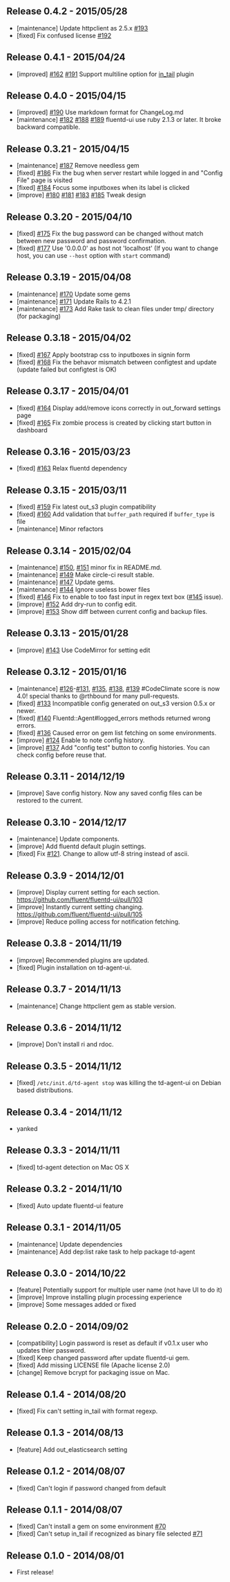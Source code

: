 ## Release 0.4.2 - 2015/05/28

* [maintenance] Update httpclient as 2.5.x [#193](https://github.com/fluent/fluentd-ui/pull/193) 
* [fixed] Fix confused license [#192](https://github.com/fluent/fluentd-ui/pull/192) 

## Release 0.4.1 - 2015/04/24

* [improved] [#162](https://github.com/fluent/fluentd-ui/pull/162) [#191](https://github.com/fluent/fluentd-ui/pull/191) Support multiline option for [in_tail](http://docs.fluentd.org/articles/in_tail) plugin

## Release 0.4.0 - 2015/04/15

* [improved] [#190](https://github.com/fluent/fluentd-ui/pull/190) Use markdown format for ChangeLog.md
* [maintenance] [#182](https://github.com/fluent/fluentd-ui/pull/182) [#188](https://github.com/fluent/fluentd-ui/pull/188) [#189](https://github.com/fluent/fluentd-ui/pull/189) fluentd-ui use ruby 2.1.3 or later. It broke backward compatible.

## Release 0.3.21 - 2015/04/15

* [maintenance] [#187](https://github.com/fluent/fluentd-ui/pull/187) Remove needless gem
* [fixed] [#186](https://github.com/fluent/fluentd-ui/pull/186) Fix the bug when server restart while logged in and "Config File" page is visited
* [fixed] [#184](https://github.com/fluent/fluentd-ui/pull/184) Focus some inputboxes when its label is clicked
* [improve] [#180](https://github.com/fluent/fluentd-ui/pull/180) [#181](https://github.com/fluent/fluentd-ui/pull/181) [#183](https://github.com/fluent/fluentd-ui/pull/183) [#185](https://github.com/fluent/fluentd-ui/pull/185) Tweak design

## Release 0.3.20 - 2015/04/10

* [fixed] [#175](https://github.com/fluent/fluentd-ui/pull/175) Fix the bug password can be changed without match between new password and password confirmation.
* [fixed] [#177](https://github.com/fluent/fluentd-ui/pull/177) Use '0.0.0.0' as host not 'localhost' (If you want to change host, you can use `--host` option with `start` command)

## Release 0.3.19 - 2015/04/08

* [maintenance] [#170](https://github.com/fluent/fluentd-ui/pull/170) Update some gems
* [maintenance] [#171](https://github.com/fluent/fluentd-ui/pull/171) Update Rails to 4.2.1
* [maintenance] [#173](https://github.com/fluent/fluentd-ui/pull/173) Add Rake task to clean files under tmp/ directory (for packaging)

## Release 0.3.18 - 2015/04/02

* [fixed] [#167](https://github.com/fluent/fluentd-ui/pull/167) Apply bootstrap css to inputboxes in signin form
* [fixed] [#168](https://github.com/fluent/fluentd-ui/pull/168) Fix the behavor mismatch between configtest and update (update failed but configtest is OK)

## Release 0.3.17 - 2015/04/01

* [fixed] [#164](https://github.com/fluent/fluentd-ui/pull/164) Display add/remove icons correctly in out_forward settings page
* [fixed] [#165](https://github.com/fluent/fluentd-ui/pull/165) Fix zombie process is created by clicking start button in dashboard

## Release 0.3.16 - 2015/03/23

* [fixed] [#163](https://github.com/fluent/fluentd-ui/pull/163) Relax fluentd dependency

## Release 0.3.15 - 2015/03/11

* [fixed] [#159](https://github.com/fluent/fluentd-ui/pull/159) Fix latest out_s3 plugin compatibility
* [fixed] [#160](https://github.com/fluent/fluentd-ui/pull/160) Add validation that `buffer_path` required if `buffer_type` is file
* [maintenance] Minor refactors

## Release 0.3.14 - 2015/02/04

* [maintenance] [#150](https://github.com/fluent/fluentd-ui/pull/150), [#151](https://github.com/fluent/fluentd-ui/pull/151) minor fix in README.md.
* [maintenance] [#149](https://github.com/fluent/fluentd-ui/pull/149) Make circle-ci result stable.
* [maintenance] [#147](https://github.com/fluent/fluentd-ui/pull/147) Update gems.
* [maintenance] [#144](https://github.com/fluent/fluentd-ui/pull/144) Ignore useless bower files
* [fixed] [#146](https://github.com/fluent/fluentd-ui/pull/146) Fix to enable to too fast input in regex text box ([#145](https://github.com/fluent/fluentd-ui/pull/145) issue).
* [improve] [#152](https://github.com/fluent/fluentd-ui/pull/152) Add dry-run to config edit.
* [improve] [#153](https://github.com/fluent/fluentd-ui/pull/153) Show diff between current config and backup files.

## Release 0.3.13 - 2015/01/28

* [improve] [#143](https://github.com/fluent/fluentd-ui/pull/143) Use CodeMirror for setting edit

## Release 0.3.12 - 2015/01/16

* [maintenance] [#126](https://github.com/fluent/fluentd-ui/pull/126)-[#131](https://github.com/fluent/fluentd-ui/pull/131), [#135](https://github.com/fluent/fluentd-ui/pull/135), [#138](https://github.com/fluent/fluentd-ui/pull/138), [#139](https://github.com/fluent/fluentd-ui/pull/139) #CodeClimate score is now 4.0! special thanks to @rthbound for many pull-requests.
* [fixed] [#133](https://github.com/fluent/fluentd-ui/pull/133) Incompatible config generated on out_s3 version 0.5.x or newer.
* [fixed] [#140](https://github.com/fluent/fluentd-ui/pull/140) Fluentd::Agent#logged_errors methods returned wrong errors.
* [fixed] [#136](https://github.com/fluent/fluentd-ui/pull/136) Caused error on gem list fetching on some environments.
* [improve] [#124](https://github.com/fluent/fluentd-ui/pull/124) Enable to note config history.
* [improve] [#137](https://github.com/fluent/fluentd-ui/pull/137) Add "config test" button to config histories. You can check config before reuse that.

## Release 0.3.11 - 2014/12/19

* [improve] Save config history. Now any saved config files can be restored to the current.

## Release 0.3.10 - 2014/12/17

* [maintenance] Update components.
* [improve] Add fluentd default plugin settings.
* [fixed] Fix [#121](https://github.com/fluent/fluentd-ui/pull/121). Change to allow utf-8 string instead of ascii.

## Release 0.3.9 - 2014/12/01

* [improve] Display current setting for each section.
  https://github.com/fluent/fluentd-ui/pull/103
* [improve] Instantly current setting changing.
  https://github.com/fluent/fluentd-ui/pull/105
* [improve] Reduce polling access for notification fetching.

## Release 0.3.8 - 2014/11/19

* [improve] Recommended plugins are updated.
* [fixed] Plugin installation on td-agent-ui.

## Release 0.3.7 - 2014/11/13

* [maintenance] Change httpclient gem as stable version.

## Release 0.3.6 - 2014/11/12

* [improve] Don't install ri and rdoc.

## Release 0.3.5 - 2014/11/12

* [fixed] `/etc/init.d/td-agent stop` was killing the td-agent-ui on Debian based distributions.

## Release 0.3.4 - 2014/11/12

* yanked

## Release 0.3.3 - 2014/11/11

* [fixed] td-agent detection on Mac OS X

## Release 0.3.2 - 2014/11/10

* [fixed] Auto update fluentd-ui feature

## Release 0.3.1 - 2014/11/05

* [maintenance] Update dependencies
* [maintenance] Add dep:list rake task to help package td-agent

## Release 0.3.0 - 2014/10/22

* [feature] Potentially support for multiple user name (not have UI to do it)
* [improve] Improve installing plugin processing experience
* [improve] Some messages added or fixed

## Release 0.2.0 - 2014/09/02

* [compatibility] Login password is reset as default if v0.1.x user who updates thier password.
* [fixed] Keep changed password after update fluentd-ui gem.
* [fixed] Add missing LICENSE file (Apache license 2.0)
* [change] Remove bcrypt for packaging issue on Mac.

## Release 0.1.4 - 2014/08/20

* [fixed] Fix can't setting in_tail with format regexp.

## Release 0.1.3 - 2014/08/13

* [feature] Add out_elasticsearch setting

## Release 0.1.2 - 2014/08/07

* [fixed] Can't login if password changed from default

## Release 0.1.1 - 2014/08/07

* [fixed] Can't install a gem on some environment [#70](https://github.com/fluent/fluentd-ui/pull/70)
* [fixed] Can't setup in_tail if recognized as binary file selected [#71](https://github.com/fluent/fluentd-ui/pull/71)

## Release 0.1.0 - 2014/08/01

* First release!
